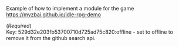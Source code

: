 Example of how to implement a module for the game https://myzbai.github.io/idle-rpg-demo

(*Required*)<br>
Key: 529d32e203fb53700710d725ad75c820:offline - set to offline to remove it from the github search api.
